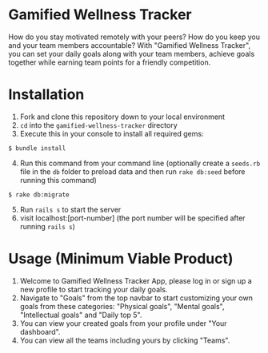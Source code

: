 # Gamified Wellness Tracker
How do you stay motivated remotely with your peers? How do you keep you and your team members accountable? With "Gamified Wellness Tracker", you can set your daily goals along with your team members, achieve goals together while earning team points for a friendly competition.

# Installation
1. Fork and clone this repository down to your local environment
2. `cd` into the `gamified-wellness-tracker` directory
3. Execute this in your console to install all required gems:
````
$ bundle install
````
4. Run this command from your command line (optionally create a `seeds.rb` file in the `db` folder to preload data and then run `rake db:seed` before running this command)
````
$ rake db:migrate
````
5. Run `rails s` to start the server
6. visit localhost:[port-number] (the port number will be specified after running `rails s`)

# Usage (Minimum Viable Product)
1. Welcome to Gamified Wellness Tracker App, please log in or sign up a new profile to start tracking your daily goals.
2. Navigate to "Goals" from the top navbar to start customizing your own goals from these categories: "Physical goals", "Mental goals", "Intellectual goals" and "Daily top 5".
3. You can view your created goals from your profile under "Your dashboard".
4. You can view all the teams including yours by clicking "Teams".
